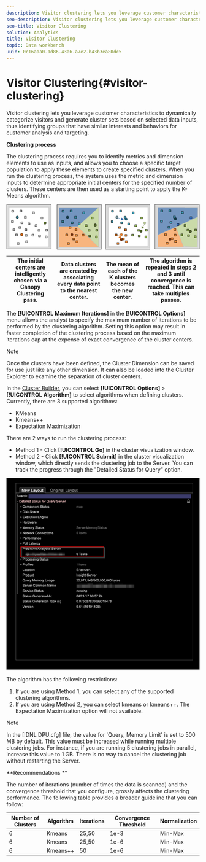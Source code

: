 ```yaml
---
description: Visitor clustering lets you leverage customer characteristics to dynamically categorize visitors and generate cluster sets based on selected data inputs, thus identifying groups that have similar interests and behaviors for customer analysis and targeting.
seo-description: Visitor clustering lets you leverage customer characteristics to dynamically categorize visitors and generate cluster sets based on selected data inputs, thus identifying groups that have similar interests and behaviors for customer analysis and targeting.
seo-title: Visitor Clustering
solution: Analytics
title: Visitor Clustering
topic: Data workbench
uuid: 0c16aaa0-1d86-43a6-a7e2-b43b3ea80dc5
---
```


# Visitor Clustering{#visitor-clustering}

Visitor clustering lets you leverage customer characteristics to dynamically categorize visitors and generate cluster sets based on selected data inputs, thus identifying groups that have similar interests and behaviors for customer analysis and targeting.

 **Clustering process**

The clustering process requires you to identify metrics and dimension elements to use as inputs, and allows you to choose a specific target population to apply these elements to create specified clusters. When you run the clustering process, the system uses the metric and dimension inputs to determine appropriate initial centers for the specified number of clusters. These centers are then used as a starting point to apply the K-Means algorithm. 

![](assets/K_algorithm.png)

|  The initial centers are intelligently chosen via a Canopy Clustering pass.  | Data clusters are created by associating every data point to the nearest center.  | The mean of each of the K clusters becomes the new center.  | The algorithm is repeated in steps 2 and 3 until convergence is reached. This can take multiples passes.  |
|---|---|---|---|

The **[!UICONTROL Maximum Iterations]** in the **[!UICONTROL Options]** menu allows the analyst to specify the maximum number of iterations to be performed by the clustering algorithm. Setting this option may result in faster completion of the clustering process based on the maximum iterations cap at the expense of exact convergence of the cluster centers.

>[!NOTE]
>
>Once the clusters have been defined, the Cluster Dimension can be saved for use just like any other dimension. It can also be loaded into the Cluster Explorer to examine the separation of cluster centers.

In the [Cluster Builder](https://marketing.adobe.com/resources/help/en_US/insight/client/c_visitor_cluster.html), you can select **[!UICONTROL Options]** > **[!UICONTROL Algorithm]** to select algorithms when defining clusters. Currently, there are 3 supported algorithms:

* KMeans 
* Kmeans++ 
* Expectation Maximization

There are 2 ways to run the clustering process:

* Method 1 - Click **[!UICONTROL Go]** in the cluster visualization window. 
* Method 2 - Click **[!UICONTROL Submit]** in the cluster visualization window, which directly sends the clustering job to the Server. You can track the progress through the "Detailed Status for Query" option.

![](assets/dwb_visitorclustering.png)

The algorithm has the following restrictions:

1. If you are using Method 1, you can select any of the supported clustering algorithms. 
1. If you are using Method 2, you can select kmeans or kmeans++. The Expectation Maximization option will not available.

>[!NOTE]
>
>In the [!DNL DPU.cfg] file, the value for 'Query, Memory Limit' is set to 500 MB by default. This value must be increased while running multiple clustering jobs. For instance, if you are running 5 clustering jobs in parallel, increase this value to 1 GB. There is no way to cancel the clustering job without restarting the Server.

**Recommendations **

The number of iterations (number of times the data is scanned) and the convergence threshold that you configure, grossly affects the clustering performance. The following table provides a broader guideline that you can follow:

|  Number of Clusters  | Algorithm  | Iterations  | Convergence Threshold  | Normalization  |
|---|---|---|---|---|
|  6  | Kmeans  | 25,50  | 1e-3  | Min-Max  |
|  6  | Kmeans  | 25,50  | 1e-6  | Min-Max  |
|  6  | Kmeans++  | 50  | 1e-6  | Min-Max  |

